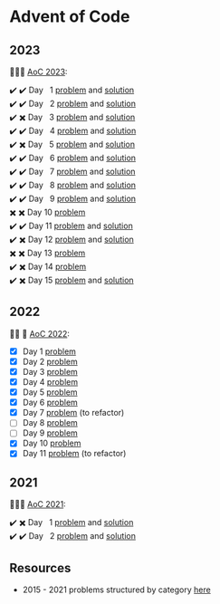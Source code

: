 # Advent of Code 

## 2023

🎄✨🎁 [AoC 2023](https://adventofcode.com/2023/):


✔️ ✔️ Day &nbsp; 1 [problem](https://adventofcode.com/2023/day/1) and [solution](2023/day1) </br>
✔️ ✔️ Day &nbsp; 2 [problem](https://adventofcode.com/2023/day/2) and [solution](2023/day2) </br>
✔️ ✖️ Day &nbsp; 3 [problem](https://adventofcode.com/2023/day/3) and [solution](2023/day3) </br>
✔️ ✔️ Day &nbsp; 4 [problem](https://adventofcode.com/2023/day/4) and [solution](2023/day4) </br>
✔️ ✖️ Day &nbsp; 5 [problem](https://adventofcode.com/2023/day/5) and [solution](2023/day5) </br>
✔️ ✔️ Day &nbsp; 6 [problem](https://adventofcode.com/2023/day/6) and [solution](2023/day6) </br>
✔️ ✔️ Day &nbsp; 7 [problem](https://adventofcode.com/2023/day/7) and [solution](2023/day7) </br>
✔️ ✔️ Day &nbsp; 8 [problem](https://adventofcode.com/2023/day/8) and [solution](2023/day8) </br>
✔️ ✔️ Day &nbsp; 9 [problem](https://adventofcode.com/2023/day/9) and [solution](2023/day9) </br>
✖️ ✖️ Day       10 [problem](https://adventofcode.com/2023/day/10) </br>
✔️ ✔️ Day       11 [problem](https://adventofcode.com/2023/day/11) and [solution](2023/day11) </br>
✔️ ✖️ Day       12 [problem](https://adventofcode.com/2023/day/12) and [solution](2023/day12) </br>
✖️ ✖️ Day       13 [problem](https://adventofcode.com/2023/day/13) </br>
✔️ ✖️ Day       14 [problem](https://adventofcode.com/2023/day/14) </br>
✔️ ✖️ Day       15 [problem](https://adventofcode.com/2023/day/15) and [solution](2023/day15) </br>

## 2022

🎄✨ 🎁 [AoC 2022](https://adventofcode.com/2022/):

- [x] Day  1 [problem](day1)
- [X] Day  2 [problem](day2)
- [x] Day  3 [problem](day3)
- [x] Day  4 [problem](day4)
- [x] Day  5 [problem](day5)
- [x] Day  6 [problem](day6)
- [x] Day  7 [problem](day7) (to refactor)
- [ ] Day  8 [problem](day8)
- [ ] Day  9 [problem](day9)
- [x] Day 10 [problem](day10)
- [x] Day 11 [problem](day11) (to refactor)

## 2021

🎄✨🎁 [AoC 2021](https://adventofcode.com/2021/):

✔️ ✖️ Day &nbsp; 1 [problem](https://adventofcode.com/2021/day/1) and [solution](2021/day1) </br>
✔️ ✔️ Day &nbsp; 2 [problem](https://adventofcode.com/2021/day/2) and [solution](2021/day2) </br>

## Resources

- 2015 - 2021 problems structured by category [here](https://www.reddit.com/r/adventofcode/comments/z0vmy0/350_stars_a_categorization_and_megaguide/)